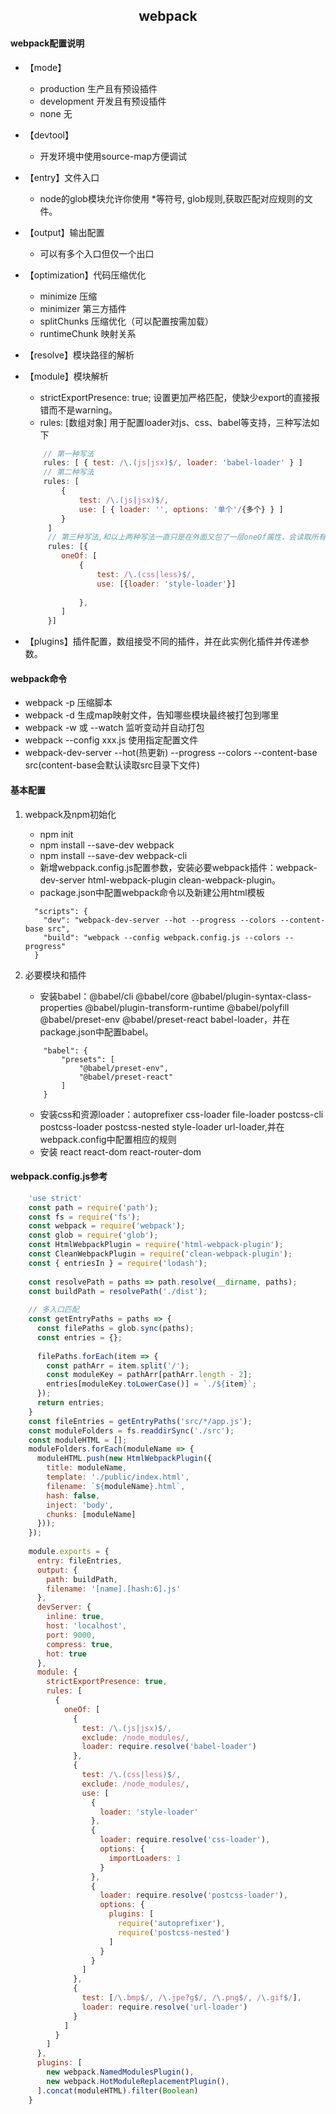 <center>
    <h2>webpack</h2>
</center>

#### webpack配置说明

- 【mode】
     * production 生产且有预设插件 
     * development 开发且有预设插件 
     * none 无 

- 【devtool】
    * 开发环境中使用source-map方便调试

- 【entry】文件入口
    * node的glob模块允许你使用 *等符号, glob规则,获取匹配对应规则的文件。

- 【output】输出配置
    * 可以有多个入口但仅一个出口

- 【optimization】代码压缩优化
    * minimize 压缩 
    * minimizer 第三方插件
    * splitChunks 压缩优化（可以配置按需加载）
    * runtimeChunk 映射关系

- 【resolve】模块路径的解析

- 【module】模块解析
    * strictExportPresence: true; 设置更加严格匹配，使缺少export的直接报错而不是warning。
    * rules: [数组对象] 用于配置loader对js、css、babel等支持，三种写法如下
    ```javascript
        // 第一种写法
        rules: [ { test: /\.(js|jsx)$/, loader: 'babel-loader' } ] 
        // 第二种写法
        rules: [ 
            { 
                test: /\.(js|jsx)$/, 
                use: [ { loader: '', options: '单个'/{多个} } ] 
            }
         ]
         // 第三种写法,和以上两种写法一直只是在外面又包了一层oneOf属性，会读取所有的loader并且最后一个会自动兜底
         rules: [{
            oneOf: [
                { 
                    test: /\.(css|less)$/, 
                    use: [{loader: 'style-loader'}] 
                    
                },
            ]
         }]
    ```

- 【plugins】插件配置，数组接受不同的插件，并在此实例化插件并传递参数。


#### webpack命令

- webpack -p 压缩脚本
- webpack -d 生成map映射文件，告知哪些模块最终被打包到哪里
- webpack -w 或 --watch 监听变动并自动打包
- webpack --config xxx.js 使用指定配置文件
- webpack-dev-server --hot(热更新)  --progress --colors --content-base src(content-base会默认读取src目录下文件)

#### 基本配置

1. webpack及npm初始化
    * npm init
    * npm install --save-dev webpack  
    * npm install --save-dev webpack-cli
    * 新增webpack.config.js配置参数，安装必要webpack插件：webpack-dev-server html-webpack-plugin clean-webpack-plugin。
    * package.json中配置webpack命令以及新建公用html模板
    ```
      "scripts": {
        "dev": "webpack-dev-server --hot --progress --colors --content-base src",
        "build": "webpack --config webpack.config.js --colors --progress"
      }
    ```

2. 必要模块和插件
    * 安装babel：@babel/cli @babel/core @babel/plugin-syntax-class-properties  @babel/plugin-transform-runtime @babel/polyfill @babel/preset-env @babel/preset-react babel-loader，并在package.json中配置babel。
    ```
        "babel": {
            "presets": [
                "@babel/preset-env",
                "@babel/preset-react"
            ]
        }
    ```
    * 安装css和资源loader：autoprefixer css-loader file-loader postcss-cli postcss-loader postcss-nested style-loader url-loader,并在webpack.config中配置相应的规则
    * 安装 react react-dom react-router-dom

#### webpack.config.js参考
```javascript
    'use strict'
    const path = require('path');
    const fs = require('fs');
    const webpack = require('webpack');
    const glob = require('glob');
    const HtmlWebpackPlugin = require('html-webpack-plugin');
    const CleanWebpackPlugin = require('clean-webpack-plugin');
    const { entriesIn } = require('lodash');
    
    const resolvePath = paths => path.resolve(__dirname, paths);
    const buildPath = resolvePath('./dist');
    
    // 多入口匹配
    const getEntryPaths = paths => {
      const filePaths = glob.sync(paths);
      const entries = {};
    
      filePaths.forEach(item => {
        const pathArr = item.split('/');
        const moduleKey = pathArr[pathArr.length - 2];
        entries[moduleKey.toLowerCase()] = `./${item}`;
      });
      return entries;
    }
    const fileEntries = getEntryPaths('src/*/app.js');
    const moduleFolders = fs.readdirSync('./src');
    const moduleHTML = [];
    moduleFolders.forEach(moduleName => {
      moduleHTML.push(new HtmlWebpackPlugin({
        title: moduleName,
        template: './public/index.html',
        filename: `${moduleName}.html`,
        hash: false,
        inject: 'body',
        chunks: [moduleName]
      }));
    });
    
    module.exports = {
      entry: fileEntries,
      output: {
        path: buildPath,
        filename: '[name].[hash:6].js'
      },
      devServer: {
        inline: true,
        host: 'localhost',
        port: 9000,
        compress: true,
        hot: true
      },
      module: {
        strictExportPresence: true,
        rules: [
          {
            oneOf: [
              {
                test: /\.(js|jsx)$/,
                exclude: /node_modules/,
                loader: require.resolve('babel-loader')
              },
              {
                test: /\.(css|less)$/,
                exclude: /node_modules/,
                use: [
                  {
                    loader: 'style-loader'
                  },
                  {
                    loader: require.resolve('css-loader'),
                    options: {
                      importLoaders: 1
                    }
                  },
                  {
                    loader: require.resolve('postcss-loader'),
                    options: {
                      plugins: [
                        require('autoprefixer'),
                        require('postcss-nested')
                      ]
                    }
                  }
                ]
              },
              {
                test: [/\.bmp$/, /\.jpe?g$/, /\.png$/, /\.gif$/],
                loader: require.resolve('url-loader')
              }
            ]
          }
        ]
      },
      plugins: [
        new webpack.NamedModulesPlugin(),
        new webpack.HotModuleReplacementPlugin(),
      ].concat(moduleHTML).filter(Boolean)
    }
```


